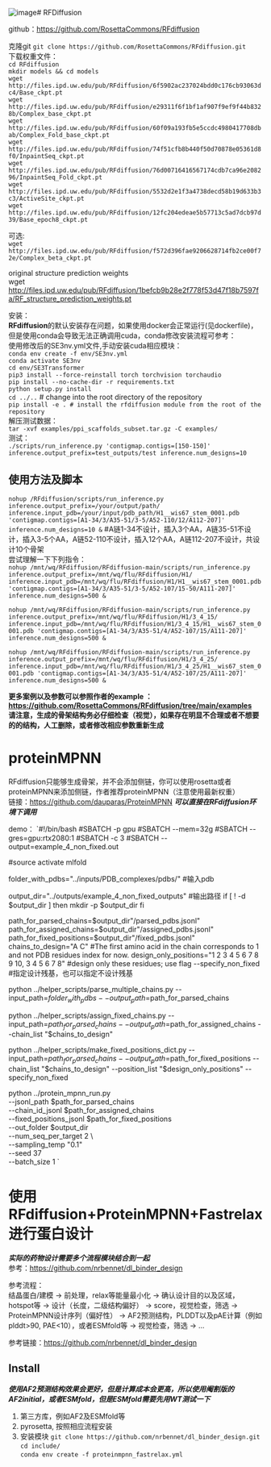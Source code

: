 ![image](https://github.com/wangquan-1991/biomol/assets/103472012/b10b22c1-4c27-40c9-a56e-791bec0f759e)# RFDiffusion  

github：https://github.com/RosettaCommons/RFdiffusion  

克隆git 
`git clone https://github.com/RosettaCommons/RFdiffusion.git`  
下载权重文件：  
`cd RFdiffusion`  
`mkdir models && cd models`  
`wget http://files.ipd.uw.edu/pub/RFdiffusion/6f5902ac237024bdd0c176cb93063dc4/Base_ckpt.pt`  
`wget http://files.ipd.uw.edu/pub/RFdiffusion/e29311f6f1bf1af907f9ef9f44b8328b/Complex_base_ckpt.pt`  
`wget http://files.ipd.uw.edu/pub/RFdiffusion/60f09a193fb5e5ccdc4980417708dbab/Complex_Fold_base_ckpt.pt`  
`wget http://files.ipd.uw.edu/pub/RFdiffusion/74f51cfb8b440f50d70878e05361d8f0/InpaintSeq_ckpt.pt`  
`wget http://files.ipd.uw.edu/pub/RFdiffusion/76d00716416567174cdb7ca96e208296/InpaintSeq_Fold_ckpt.pt`  
`wget http://files.ipd.uw.edu/pub/RFdiffusion/5532d2e1f3a4738decd58b19d633b3c3/ActiveSite_ckpt.pt`  
`wget http://files.ipd.uw.edu/pub/RFdiffusion/12fc204edeae5b57713c5ad7dcb97d39/Base_epoch8_ckpt.pt`  

可选:  
`wget http://files.ipd.uw.edu/pub/RFdiffusion/f572d396fae9206628714fb2ce00f72e/Complex_beta_ckpt.pt`  

original structure prediction weights  
wget http://files.ipd.uw.edu/pub/RFdiffusion/1befcb9b28e2f778f53d47f18b7597fa/RF_structure_prediction_weights.pt

安装：  
**RFdiffusion**的默认安装存在问题，如果使用docker会正常运行(见dockerfile)，但是使用conda会导致无法正确调用cuda，conda修改安装流程可参考：  
使用修改后的SE3nv.yml文件,手动安装cuda相应模块：  
`conda env create -f env/SE3nv.yml`  
`conda activate SE3nv`  
`cd env/SE3Transformer`  
`pip3 install --force-reinstall torch torchvision torchaudio`  
`pip install --no-cache-dir -r requirements.txt`  
`python setup.py install`  
`cd ../..` # change into the root directory of the repository  
`pip install -e . # install the rfdiffusion module from the root of the repository`  
解压测试数据：  
`tar -xvf examples/ppi_scaffolds_subset.tar.gz -C examples/`  
测试：  
`./scripts/run_inference.py 'contigmap.contigs=[150-150]' inference.output_prefix=test_outputs/test inference.num_designs=10`

## 使用方法及脚本  

`nohup /RFdiffusion/scripts/run_inference.py inference.output_prefix=/your/output/path/ inference.input_pdb=/your/input/pdb_path/H1__wis67_stem_0001.pdb 'contigmap.contigs=[A1-34/3/A35-51/3-5/A52-110/12/A112-207]' inference.num_designs=10 &` #A链1-34不设计，插入3个AA，A链35-51不设计，插入3-5个AA，A链52-110不设计，插入12个AA，A链112-207不设计，共设计10个骨架  
尝试理解一下下列指令：  
`nohup /mnt/wq/RFdiffusion/RFdiffusion-main/scripts/run_inference.py inference.output_prefix=/mnt/wq/flu/RFdiffusion/H1/ inference.input_pdb=/mnt/wq/flu/RFdiffusion/H1/H1__wis67_stem_0001.pdb 'contigmap.contigs=[A1-34/3/A35-51/3-5/A52-107/15-50/A111-207]' inference.num_designs=500 &`  

`nohup /mnt/wq/RFdiffusion/RFdiffusion-main/scripts/run_inference.py inference.output_prefix=/mnt/wq/flu/RFdiffusion/H1/3_4_15/ inference.input_pdb=/mnt/wq/flu/RFdiffusion/H1/3_4_15/H1__wis67_stem_0001.pdb 'contigmap.contigs=[A1-34/3/A35-51/4/A52-107/15/A111-207]' inference.num_designs=500 &`  

`nohup /mnt/wq/RFdiffusion/RFdiffusion-main/scripts/run_inference.py inference.output_prefix=/mnt/wq/flu/RFdiffusion/H1/3_4_25/ inference.input_pdb=/mnt/wq/flu/RFdiffusion/H1/3_4_25/H1__wis67_stem_0001.pdb 'contigmap.contigs=[A1-34/3/A35-51/4/A52-107/25/A111-207]' inference.num_designs=500 &`  


**更多案例以及参数可以参照作者的example ：https://github.com/RosettaCommons/RFdiffusion/tree/main/examples**  
**请注意，生成的骨架结构务必仔细检查（视觉），如果存在明显不合理或者不想要的的结构，人工删除，或者修改相应参数重新生成**  


# proteinMPNN  
RFdiffusion只能够生成骨架，并不会添加侧链，你可以使用rosetta或者proteinMPNN来添加侧链，作者推荐proteinMPNN（注意使用最新权重）  
链接：https://github.com/dauparas/ProteinMPNN   ***可以直接在RFdiffusion环境下调用***  

demo：
`#!/bin/bash
#SBATCH -p gpu
#SBATCH --mem=32g
#SBATCH --gres=gpu:rtx2080:1
#SBATCH -c 3
#SBATCH --output=example_4_non_fixed.out

#source activate mlfold

folder_with_pdbs="../inputs/PDB_complexes/pdbs/" #输入pdb

output_dir="../outputs/example_4_non_fixed_outputs" #输出路径
if [ ! -d $output_dir ]
then
    mkdir -p $output_dir
fi


path_for_parsed_chains=$output_dir"/parsed_pdbs.jsonl"
path_for_assigned_chains=$output_dir"/assigned_pdbs.jsonl"
path_for_fixed_positions=$output_dir"/fixed_pdbs.jsonl"
chains_to_design="A C"
#The first amino acid in the chain corresponds to 1 and not PDB residues index for now.
design_only_positions="1 2 3 4 5 6 7 8 9 10, 3 4 5 6 7 8" #design only these residues; use flag --specify_non_fixed  #指定设计残基，也可以指定不设计残基

python ../helper_scripts/parse_multiple_chains.py --input_path=$folder_with_pdbs --output_path=$path_for_parsed_chains 

python ../helper_scripts/assign_fixed_chains.py --input_path=$path_for_parsed_chains --output_path=$path_for_assigned_chains --chain_list "$chains_to_design"

python ../helper_scripts/make_fixed_positions_dict.py --input_path=$path_for_parsed_chains --output_path=$path_for_fixed_positions --chain_list "$chains_to_design" --position_list "$design_only_positions" --specify_non_fixed

python ../protein_mpnn_run.py \
        --jsonl_path $path_for_parsed_chains \
        --chain_id_jsonl $path_for_assigned_chains \
        --fixed_positions_jsonl $path_for_fixed_positions \
        --out_folder $output_dir \
        --num_seq_per_target 2 \  
        --sampling_temp "0.1" \
        --seed 37 \
        --batch_size 1
`


# 使用RFdiffusion+ProteinMPNN+Fastrelax进行蛋白设计  
***实际的药物设计需要多个流程模块结合到一起***  
参考：https://github.com/nrbennet/dl_binder_design  

参考流程：  
结晶蛋白/建模 → 前处理，relax等能量最小化 → 确认设计目的以及区域，hotspot等 → 设计（长度，二级结构偏好） → score，视觉检查，筛选 → ProteinMPNN设计序列（偏好性） → AF2预测结构，PLDDT以及pAE计算（例如plddt>90, PAE<10），或者ESMfold等 → 视觉检查，筛选  →  ...  

参考链接：https://github.com/nrbennet/dl_binder_design  

## Install  
***使用AF2预测结构效果会更好，但是计算成本会更高，所以使用阉割版的AF2initial，或者ESMfold，但是ESMfold需要先用WT测试一下***  
1. 第三方库，例如AF2及ESMfold等
2. pyrosetta, 按照相应流程安装
3. 安装模块
`git clone https://github.com/nrbennet/dl_binder_design.git`  
`cd include/`  
`conda env create -f proteinmpnn_fastrelax.yml`





























